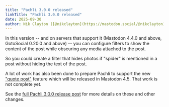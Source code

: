 ```yaml
---
title: "Pachli 3.0.0 released"
linkTitle: "Pachli 3.0.0 released"
date: 2025-09-30
author: Nik Clayton ([@nikclayton](https://mastodon.social/@nikclayton))
---
```


In this version -- and on servers that support it (Mastodon 4.4.0 and above, GotoSocial 0.20.0 and above) -- you can configure filters to show the content of the post while obscuring any media attached to the post.

So you could create a filter that hides photos if "spider" is mentioned in a post without hiding the text of the post.

A lot of work has also been done to prepare Pachli to support the new ["quote post"](https://blog.joinmastodon.org/2025/09/introducing-quote-posts/) feature which will be released in Mastodon 4.5. That work is not complete yet.

See the [full Pachli 3.0.0 release post](https://pachli.app/pachli/2025/09/30/3.0.0-release.html?utm_medium=referral&utm_source=nivenly.org&utm_campaign=release-3.0.0) for more details on these and other changes.